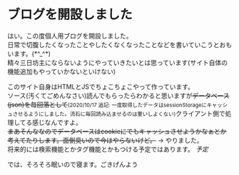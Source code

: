 # ブログを開設しました

はい。この度個人用ブログを開設しました。  
日常で切腹したくなったことやしたくなくなったことなどを書いていこうとおもいます。(\*^\_^\*)  
精々三日坊主にならないようにやっていきたいとは思っています(サイト自体の機能追加もやっていかないといけない)

このサイト自身はHTMLとJSでちょこちょこやって作っています。  
ソース(汚くてごめんなさい)読んでもらったらわかると思いますが~~データベース(json)を毎回落として~~<small>(2020/10/17 追記: 一度取得したデータはsessionStorageにキャッシュさせるようにしました。流石に毎回読み込ませるのは重いしよくない)</small>クライアント側で処理してる感じなんですよ。  
~~まあそんななのでデータベースはcookieにでもキャッシュさせようかなぁとか考えてたりします。面倒臭いので今はやらないけど。~~
→ やりました。  
将来的には検索機能とかタグ機能とかもつける予定ではあります。
_予定_

では、そろそろ眠いので寝ます。ごきげんよう
